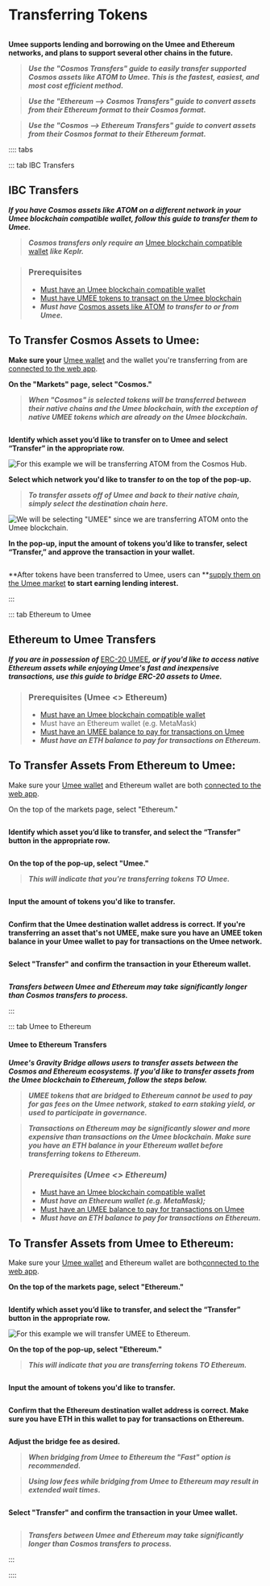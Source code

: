 # Transferring Tokens

![]()

**Umee supports lending and borrowing on the Umee and Ethereum networks, and plans to support several other chains in the future.**

> _**Use the "Cosmos Transfers" guide to easily transfer supported Cosmos assets like ATOM to Umee. This is the fastest, easiest, and most cost efficient method.**_

> _**Use the "Ethereum --> Cosmos Transfers" guide to convert assets from their Ethereum format to their Cosmos format.**_

> _**Use the "Cosmos --> Ethereum Transfers" guide to convert assets from their Cosmos format to their Ethereum format.**_

:::: tabs

::: tab IBC Transfers

## IBC Transfers

_**If you have Cosmos assets like ATOM on a different network in your Umee blockchain compatible wallet, follow this guide to transfer them to Umee.**_

> _**Cosmos transfers only require an**_ [Umee blockchain compatible wallet]() _**like Keplr.**_

> ### Prerequisites
>
> * [Must have an Umee blockchain compatible wallet]()
> * [Must have UMEE tokens to transact on the Umee blockchain]()
> * _**Must have**_ [Cosmos assets like ATOM]() _**to transfer to or from Umee.**_

## To Transfer Cosmos Assets to Umee:

**Make sure your** [Umee wallet]() and the wallet you're transferring from are [connected to the web app]().

**On the "Markets" page, select "Cosmos."**

> _**When "Cosmos" is selected tokens will be transferred between their native chains and the Umee blockchain, with the exception of native UMEE tokens which are already on the Umee blockchain.**_

![]()

**Identify which asset you’d like to transfer on to Umee and select “Transfer” in the appropriate row.**

![For this example we will be transferring ATOM from the Cosmos Hub.]()

**Select which network you'd like to transfer **_**to**_** on the top of the pop-up.**

> _**To transfer assets off of Umee and back to their native chain, simply select the destination chain here.**_

![We will be selecting "UMEE" since we are transferring ATOM onto the Umee blockchain.]()

**In the pop-up, input the amount of tokens you’d like to transfer, select “Transfer,” and approve the transaction in your wallet.**

![]()

**After tokens have been transferred to Umee, users can **[supply them on the Umee market]() **to start earning lending interest.**

:::

::: tab Ethereum to Umee

## Ethereum to Umee Transfers

_**If you are in possession of**_ [ERC-20 UMEE]()_**, or if you'd like to access native Ethereum assets while enjoying Umee's fast and inexpensive transactions, use this guide to bridge ERC-20 assets to Umee.**_

> ### Prerequisites (Umee <> Ethereum)
>
> * [Must have an Umee blockchain compatible wallet]()
> * Must have an Ethereum wallet (e.g. MetaMask)
> * [Must have an UMEE balance to pay for transactions on Umee]()
> * _**Must have an ETH balance to pay for transactions on Ethereum.**_

## To Transfer Assets From Ethereum to Umee:

Make sure your [Umee wallet]() and Ethereum wallet are both [connected to the web app]().

On the top of the markets page, select "Ethereum."

![]()

**Identify which asset you’d like to transfer, and select the “Transfer” button in the appropriate row.**

![]()

**On the top of the pop-up, select "Umee."**

> _**This will indicate that you're transferring tokens TO Umee.**_

![]()

**Input the amount of tokens you'd like to transfer.**

![]()

**Confirm that the Umee destination wallet address is correct. If you're transferring an asset that's not UMEE, make sure you have an UMEE token balance in your Umee wallet to pay for transactions on the Umee network.**

![]()

**Select "Transfer" and confirm the transaction in your Ethereum wallet.**

![]()

_**Transfers between Umee and Ethereum may take significantly longer than Cosmos transfers to process.**_

:::

::: tab Umee to Ethereum

#### Umee to Ethereum Transfers

_**Umee's Gravity Bridge allows users to transfer assets between the Cosmos and Ethereum ecosystems. If you'd like to transfer assets from the Umee blockchain to Ethereum, follow the steps below.**_

> _**UMEE tokens that are bridged to Ethereum cannot be used to pay for gas fees on the Umee network, staked to earn staking yield, or used to participate in governance.**_

> _**Transactions on Ethereum may be significantly slower and more expensive than transactions on the Umee blockchain. Make sure you have an ETH balance in your Ethereum wallet before transferring tokens to Ethereum.**_

> ### _**Prerequisites (Umee <> Ethereum)**_
>
> * [Must have an Umee blockchain compatible wallet]()
> * _**Must have an Ethereum wallet (e.g. MetaMask);**_
> * [Must have an UMEE balance to pay for transactions on Umee]()
> * _**Must have an ETH balance to pay for transactions on Ethereum.**_

## To Transfer Assets from Umee to Ethereum:

Make sure your [Umee wallet]() and Ethereum wallet are both[connected to the web app]().

**On the top of the markets page, select "Ethereum."**

![]()

**Identify which asset you’d like to transfer, and select the “Transfer” button in the appropriate row.**

![For this example we will transfer UMEE to Ethereum.]()

**On the top of the pop-up, select "Ethereum."**

> _**This will indicate that you are transferring tokens TO Ethereum.**_

![]()

**Input the amount of tokens you'd like to transfer.**

![]()

**Confirm that the Ethereum destination wallet address is correct. Make sure you have ETH in this wallet to pay for transactions on Ethereum.**

![]()

**Adjust the bridge fee as desired.**

> _**When bridging from Umee to Ethereum the "Fast" option is recommended.**_

> _**Using low fees while bridging from Umee to Ethereum may result in extended wait times.**_

![]()

**Select "Transfer" and confirm the transaction in your Umee wallet.**

![]()

> _**Transfers between Umee and Ethereum may take significantly longer than Cosmos transfers to process.**_

:::

::::
